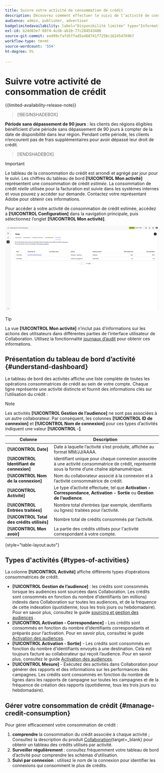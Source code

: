 ```yaml
---
title: Suivre votre activité de consommation de crédit
description: Découvrez comment effectuer le suivi de l’activité de consommation du crédit de votre organisation dans Real-Time CDP Collaboration.
audience: admin, publisher, advertiser
badgelimitedavailability: label="Disponibilité limitée" type="Informative" url="https://helpx.adobe.com/fr/legal/product-descriptions/real-time-customer-data-platform-collaboration.html newtab=true"
exl-id: b24d63e7-60f4-4cdb-ab1b-77c284543486
source-git-commit: eed99cfafd5ffad5a468741f7258c162454769b7
workflow-type: tm+mt
source-wordcount: '554'
ht-degree: 5%

---
```


# Suivre votre activité de consommation de crédit

{{limited-availability-release-note}}

>[!BEGINSHADEBOX]

**Période sans dépassement de 90 jours** : les clients des régions éligibles bénéficient d’une période sans dépassement de 90 jours à compter de la date de disponibilité dans leur région. Pendant cette période, les clients n’encourent pas de frais supplémentaires pour avoir dépassé leur droit de crédit.

>[!ENDSHADEBOX]

>[!IMPORTANT]
>
>Le tableau de la consommation du crédit est arrondi et agrégé par jour pour le suivi. Les chiffres du tableau de bord **[!UICONTROL Mon activité]** représentent une consommation de crédit *estimée*. La consommation de crédit *réelle* utilisée pour la facturation est suivie dans les systèmes internes et vous pouvez y accéder sur demande. Contactez votre représentant Adobe pour obtenir ces informations.

Pour accéder à votre activité de consommation de crédit estimée, accédez à **[!UICONTROL Configuration]** dans la navigation principale, puis sélectionnez l’onglet **[!UICONTROL Mon activité]**.

![Tableau de bord Mon activité affichant les détails de la consommation du crédit](/help/assets/setup/my-activity-credits/activity-dashboard.png)

>[!TIP]
>
>La vue **[!UICONTROL Mon activité]** n’inclut pas d’informations sur les actions des utilisateurs dans différentes parties de l’interface utilisateur de Collaboration. Utilisez la fonctionnalité [journaux d’audit](/help/guide/setup/audit-logs.md) pour obtenir ces informations.

## Présentation du tableau de bord d’activité {#understand-dashboard}

Le tableau de bord des activités affiche une liste complète de toutes les opérations consommatrices de crédit au sein de votre compte. Chaque ligne représente une activité distincte et fournit des informations clés sur l’utilisation du crédit :

>[!NOTE]
>
>Les activités **[!UICONTROL Gestion de l’audience]** ne sont pas associées à un autre collaborateur. Par conséquent, les colonnes **[!UICONTROL ID de connexion]** et **[!UICONTROL Nom de connexion]** pour ces types d’activités indiquent une valeur **[!UICONTROL -]**.

| Colonne | Description |
|------------|--------------|
| **[!UICONTROL Date]** | Date à laquelle l’activité s’est produite, affichée au format MM/JJ/AAAA. |
| **[!UICONTROL Identifiant de connexion]** | Identifiant unique pour chaque connexion associée à une activité consommatrice de crédit, représenté sous la forme d’une chaîne alphanumérique. |
| **[!UICONTROL Nom de la connexion]** | Nom du collaborateur associé à la connexion et à l’activité consommatrice de crédit. |
| **[!UICONTROL Activité]** | Le type d’activité effectuée, tel que **Activation - Correspondance**, **Activation - Sortie** ou **Gestion de l’audience**. |
| **[!UICONTROL Entrées traitées]** | Nombre total d’entrées (par exemple, identifiants ou lignes) traitées pour l’activité. |
| **[!UICONTROL Total des crédits utilisés]** | Nombre total de crédits consommés par l’activité. |
| **[!UICONTROL Mon avoir]** | La partie des crédits utilisés pour l&#39;activité correspondant à votre compte. |

{style="table-layout:auto"}

## Types d&#39;activités {#types-of-activities}

La colonne **[!UICONTROL Activité]** affiche différents types d’opérations consommatrices de crédit.

* **[!UICONTROL Gestion de l’audience]** : les crédits sont consommés lorsque les audiences sont sourcées dans Collaboration. Les crédits sont consommés en fonction du nombre d’identifiants (en millions) indexés dans Collaboration sur toutes les audiences, et de la fréquence de cette indexation (quotidienne, tous les trois jours ou hebdomadaire). Pour en savoir plus, consultez le guide [sourcing et gestion des audiences](/help/guide/setup/onboard-audiences.md) .
* **[!UICONTROL Activation - Correspondance]** - Les crédits sont consommés en fonction du nombre d’identifiants correspondants et préparés pour l’activation. Pour en savoir plus, consultez le guide [Activation des audiences](/help/guide/collaborate/activate.md).
* **[!UICONTROL Activation - Sortie]** - Les crédits sont consommés en fonction du nombre d’identifiants envoyés à une destination. Cela est toujours facturé au collaborateur qui reçoit l’audience. Pour en savoir plus, consultez le guide [Activation des audiences](/help/guide/collaborate/activate.md).
* **[!UICONTROL Mesure]** - Exécutez des activités dans Collaboration pour générer des rapports et des informations sur les performances des campagnes. Les crédits sont consommés en fonction du nombre de lignes dans les rapports de campagne sur toutes les campagnes et de la fréquence de création des rapports (quotidienne, tous les trois jours ou hebdomadaire).

## Gérer votre consommation de crédit {#manage-credit-consumption}

Pour gérer efficacement votre consommation de crédit :

1. **comprendre** la consommation du crédit associée à chaque activité ; Consultez la description du produit [Collaboration](https://helpx.adobe.com/fr/legal/product-descriptions/real-time-customer-data-platform-collaboration.html){target=_blank} pour obtenir un tableau des crédits utilisés par activité.
2. **Surveiller régulièrement** : consultez fréquemment votre tableau de bord d’activité pour comprendre les schémas d’utilisation.
3. **Suivi par connexion** : utilisez le nom de la connexion pour identifier les connexions qui consomment le plus de crédits.
